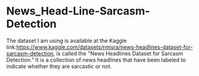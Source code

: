 # News_Head-Line-Sarcasm-Detection
The dataset I am using is available at the Kaggle link:https://www.kaggle.com/datasets/rmisra/news-headlines-dataset-for-sarcasm-detection, is called the "News Headlines Dataset for Sarcasm Detection." It is a collection of news headlines that have been labeled to indicate whether they are sarcastic or not.
